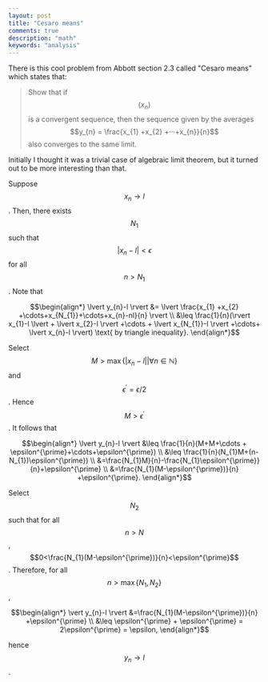 ```yaml
---
layout: post
title: "Cesaro means"
comments: true
description: "math"
keywords: "analysis"
---
```


There is this cool problem from Abbott section 2.3 called "Cesaro means" which states that:

> Show that if $$(x_{n})$$ is a convergent sequence, then the sequence given by the averages $$y_{n} = \frac{x_{1} +x_{2} +···+x_{n}}{n}$$ also converges to the same limit.

Initially I thought it was a trivial case of algebraic limit theorem, but it turned out to be more interesting than that. 

Suppose $$x_{n} \to l$$. Then, there exists $$N_{1}$$ such that $$\lvert x_{n}-l\rvert<\epsilon$$ for all $$n> N_{1}$$. Note that

$$\begin{align*}
\lvert y_{n}-l \rvert &=  \lvert \frac{x_{1} +x_{2} +\cdots+x_{N_{1}}+\cdots+x_{n}-nl}{n} \rvert \\
&\leq \frac{1}{n}(\rvert x_{1}-l \lvert + \lvert x_{2}-l \rvert +\cdots + \lvert x_{N_{1}}-l \rvert +\cdots+ \lvert x_{n}-l \rvert) \text{ by triangle inequality}.
\end{align*}$$

Select $$M > \max\{\lvert x_{n}-l \rvert \lvert \forall n \in \mathbb N\}$$ and $$\epsilon^{\prime} = \epsilon/2$$. Hence $$M>\epsilon^{\prime}$$. It follows that

$$\begin{align*}
\lvert y_{n}-l \rvert &\leq \frac{1}{n}(M+M+\cdots + \epsilon^{\prime}+\cdots+\epsilon^{\prime}) \\
&\leq \frac{1}{n}(N_{1}M+(n-N_{1})\epsilon^{\prime}) \\
&=\frac{N_{1}M}{n}-\frac{N_{1}\epsilon^{\prime}}{n}+\epsilon^{\prime} \\
&=\frac{N_{1}(M-\epsilon^{\prime})}{n} +\epsilon^{\prime}.
\end{align*}$$

Select $$N_{2}$$ such that for all $$n > N$$, $$0<\frac{N_{1}(M-\epsilon^{\prime})}{n}<\epsilon^{\prime}$$. Therefore, for all $$n > \max\{N_{1},N_{2}\}$$,

$$\begin{align*}
\vert y_{n}-l \rvert &=\frac{N_{1}(M-\epsilon^{\prime})}{n} +\epsilon^{\prime} \\
&\leq \epsilon^{\prime} + \epsilon^{\prime} = 2\epsilon^{\prime} = \epsilon,
\end{align*}$$

hence $$y_{n} \to l$$.


